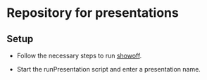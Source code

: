 # Repository for presentations

## Setup

* Follow the necessary steps to run [showoff](https://github.com/schacon/showoff "showoff").

* Start the runPresentation script and enter a presentation name.